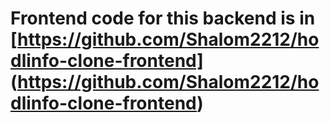 # Frontend code for this backend is in [https://github.com/Shalom2212/hodlinfo-clone-frontend] (https://github.com/Shalom2212/hodlinfo-clone-frontend)
